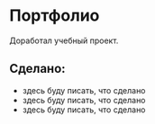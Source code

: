# Портфолио

Доработал учебный проект.

## Сделано:

- здесь буду писать, что сделано
- здесь буду писать, что сделано
- здесь буду писать, что сделано
